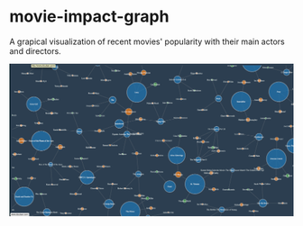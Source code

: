 movie-impact-graph
==================
A grapical visualization of recent movies' popularity with their main actors and directors.

![alt tag](network.png)
